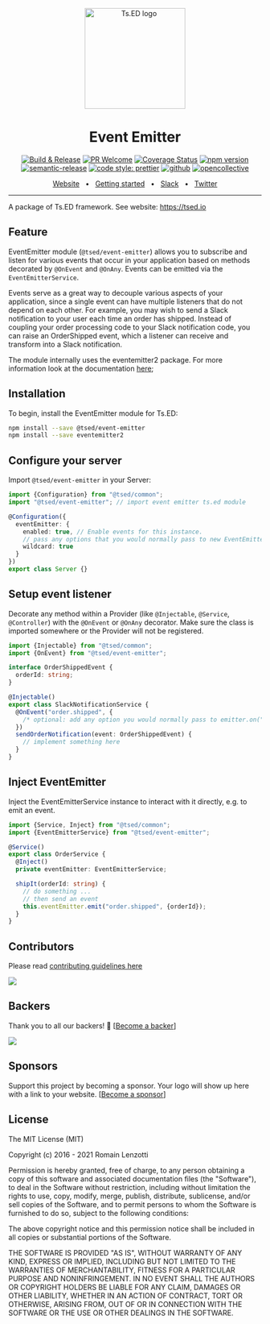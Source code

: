 <p style="text-align: center" align="center">
 <a href="https://tsed.io" target="_blank"><img src="https://tsed.io/tsed-og.png" width="200" alt="Ts.ED logo"/></a>
</p>

<div align="center">
 
   <h1>Event Emitter</h1>
 
[![Build & Release](https://github.com/tsedio/tsed/workflows/Build%20&%20Release/badge.svg)](https://github.com/tsedio/tsed/actions?query=workflow%3A%22Build+%26+Release%22)
[![PR Welcome](https://img.shields.io/badge/PRs-welcome-brightgreen.svg)](https://github.com/tsedio/tsed/blob/master/CONTRIBUTING.md)
[![Coverage Status](https://coveralls.io/repos/github/tsedio/tsed/badge.svg?branch=production)](https://coveralls.io/github/tsedio/tsed?branch=production)
[![npm version](https://badge.fury.io/js/%40tsed%2Fcommon.svg)](https://badge.fury.io/js/%40tsed%2Fcommon)
[![semantic-release](https://img.shields.io/badge/%20%20%F0%9F%93%A6%F0%9F%9A%80-semantic--release-e10079.svg)](https://github.com/semantic-release/semantic-release)
[![code style: prettier](https://img.shields.io/badge/code_style-prettier-ff69b4.svg?style=flat-square)](https://github.com/prettier/prettier)
[![github](https://img.shields.io/static/v1?label=Github%20sponsor&message=%E2%9D%A4&logo=GitHub&color=%23fe8e86)](https://github.com/sponsors/romakita)
[![opencollective](https://img.shields.io/static/v1?label=OpenCollective%20sponsor&message=%E2%9D%A4&logo=OpenCollective&color=%23fe8e86)](https://opencollective.com/tsed)

</div>

<div align="center">
  <a href="https://tsed.io/">Website</a>
  <span>&nbsp;&nbsp;•&nbsp;&nbsp;</span>
  <a href="https://tsed.io/getting-started/">Getting started</a>
  <span>&nbsp;&nbsp;•&nbsp;&nbsp;</span>
  <a href="https://api.tsed.io/rest/slack/tsedio/tsed">Slack</a>
  <span>&nbsp;&nbsp;•&nbsp;&nbsp;</span>
  <a href="https://twitter.com/TsED_io">Twitter</a>
</div>

<hr />

A package of Ts.ED framework. See website: https://tsed.io

## Feature

EventEmitter module (`@tsed/event-emitter`) allows you to subscribe and listen
for various events that occur in your application based on methods decorated by
`@OnEvent` and `@OnAny`. Events can be emitted via the `EventEmitterService`.

Events serve as a great way to decouple various aspects of your application,
since a single event can have multiple listeners that do not depend on each
other. For example, you may wish to send a Slack notification to your user each
time an order has shipped. Instead of coupling your order processing code to
your Slack notification code, you can raise an OrderShipped event, which a
listener can receive and transform into a Slack notification.

The module internally uses the eventemitter2 package. For more information look at the documentation [here](https://github.com/EventEmitter2/EventEmitter2);

## Installation

To begin, install the EventEmitter module for Ts.ED:

```bash
npm install --save @tsed/event-emitter
npm install --save eventemitter2
```

## Configure your server

Import `@tsed/event-emitter` in your Server:

```typescript
import {Configuration} from "@tsed/common";
import "@tsed/event-emitter"; // import event emitter ts.ed module

@Configuration({
  eventEmitter: {
    enabled: true, // Enable events for this instance.
    // pass any options that you would normally pass to new EventEmitter2(), e.g.
    wildcard: true
  }
})
export class Server {}
```

## Setup event listener

Decorate any method within a Provider (like `@Injectable`, `@Service`,
`@Controller`) with the `@OnEvent` or `@OnAny` decorator. Make sure the class
is imported somewhere or the Provider will not be registered.

```typescript
import {Injectable} from "@tsed/common";
import {OnEvent} from "@tsed/event-emitter";

interface OrderShippedEvent {
  orderId: string;
}

@Injectable()
export class SlackNotificationService {
  @OnEvent("order.shipped", {
    /* optional: add any option you would normally pass to emitter.on("order.shipped", options) */
  })
  sendOrderNotification(event: OrderShippedEvent) {
    // implement something here
  }
}
```

## Inject EventEmitter

Inject the EventEmitterService instance to interact with it directly, e.g. to emit an event.

```typescript
import {Service, Inject} from "@tsed/common";
import {EventEmitterService} from "@tsed/event-emitter";

@Service()
export class OrderService {
  @Inject()
  private eventEmitter: EventEmitterService;

  shipIt(orderId: string) {
    // do something ...
    // then send an event
    this.eventEmitter.emit("order.shipped", {orderId});
  }
}
```

## Contributors

Please read [contributing guidelines here](https://tsed.io/contributing.html)

<a href="https://github.com/tsedio/tsed/graphs/contributors"><img src="https://opencollective.com/tsed/contributors.svg?width=890" /></a>

## Backers

Thank you to all our backers! 🙏 [[Become a backer](https://opencollective.com/tsed#backer)]

<a href="https://opencollective.com/tsed#backers" target="_blank"><img src="https://opencollective.com/tsed/backers.svg?width=890"></a>

## Sponsors

Support this project by becoming a sponsor. Your logo will show up here with a link to your website. [[Become a sponsor](https://opencollective.com/tsed#sponsor)]

## License

The MIT License (MIT)

Copyright (c) 2016 - 2021 Romain Lenzotti

Permission is hereby granted, free of charge, to any person obtaining a copy of this software and associated documentation files (the "Software"), to deal in the Software without restriction, including without limitation the rights to use, copy, modify, merge, publish, distribute, sublicense, and/or sell copies of the Software, and to permit persons to whom the Software is furnished to do so, subject to the following conditions:

The above copyright notice and this permission notice shall be included in all copies or substantial portions of the Software.

THE SOFTWARE IS PROVIDED "AS IS", WITHOUT WARRANTY OF ANY KIND, EXPRESS OR IMPLIED, INCLUDING BUT NOT LIMITED TO THE WARRANTIES OF MERCHANTABILITY, FITNESS FOR A PARTICULAR PURPOSE AND NONINFRINGEMENT. IN NO EVENT SHALL THE AUTHORS OR COPYRIGHT HOLDERS BE LIABLE FOR ANY CLAIM, DAMAGES OR OTHER LIABILITY, WHETHER IN AN ACTION OF CONTRACT, TORT OR OTHERWISE, ARISING FROM, OUT OF OR IN CONNECTION WITH THE SOFTWARE OR THE USE OR OTHER DEALINGS IN THE SOFTWARE.
